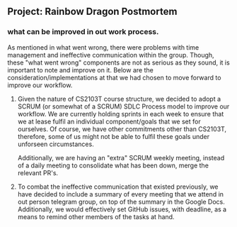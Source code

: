 ## Project: Rainbow Dragon Postmortem
### **what can be improved in out work process.**
As mentioned in what went wrong, there were problems with time management and ineffective communication
within the group. Though, these "what went wrong" components are not as serious as they sound, it is important to note
and improve on it. Below are the consideration/implementations at that we had chosen to move forward to improve our workflow.

1. Given the nature of CS2103T course structure, we decided to adopt a SCRUM (or somewhat of a SCRUM) SDLC Process model to improve
   our workflow. We are currently holding sprints in each week to ensure that we at lease fulfil an individual component/goals that we
   set for ourselves. Of course, we have other commitments other than CS2103T, therefore, some of us might not be able to fulfil these goals
   under unforseen circumstances.

   Additionally, we are having an "extra" SCRUM weekly meeting, instead of a daily meeting to consolidate what has been down, merge the relevant
   PR's.

2. To combat the ineffective communication that existed previously, we have decided to include a summary of every meeting that we attend in out
   person telegram group, on top of the summary in the Google Docs. Additionally, we would effectively set GitHub issues, with deadline, as a means to remind other
   members of the tasks at hand.
